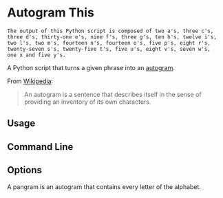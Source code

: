 # Autogram This

```text
The output of this Python script is composed of two a's, three c's, 
three d's, thirty-one e's, nine f's, three g's, ten h's, twelve i's, 
two l's, two m's, fourteen n's, fourteen o's, five p's, eight r's, 
twenty-seven s's, twenty-five t's, five u's, eight v's, seven w's, 
one x and five y's.
```

A Python script that turns a given phrase into an [autogram](https://en.wikipedia.org/wiki/Autogram). 

From [Wikipedia](https://en.wikipedia.org/wiki/Autogram):
> An autogram is a sentence that describes itself in the sense of providing an inventory of its own characters.

## Usage

## Command Line

## Options

A pangram is an autogram that contains every letter of the alphabet. 

